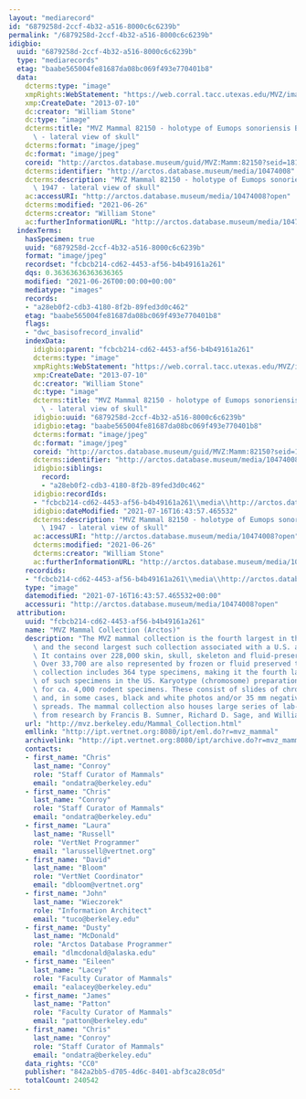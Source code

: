 ```yaml
---
layout: "mediarecord"
id: "6879258d-2ccf-4b32-a516-8000c6c6239b"
permalink: "/6879258d-2ccf-4b32-a516-8000c6c6239b"
idigbio:
  uuid: "6879258d-2ccf-4b32-a516-8000c6c6239b"
  type: "mediarecords"
  etag: "baabe565004fe81687da08bc069f493e770401b8"
  data:
    dcterms:type: "image"
    xmpRights:WebStatement: "https://web.corral.tacc.utexas.edu/MVZ/images/MVZ_img/images/jpg/img_16552.jpg"
    xmp:CreateDate: "2013-07-10"
    dc:creator: "William Stone"
    dc:type: "image"
    dcterms:title: "MVZ Mammal 82150 - holotype of Eumops sonoriensis Benson, 1947\
      \ - lateral view of skull"
    dcterms:format: "image/jpeg"
    dc:format: "image/jpeg"
    coreid: "http://arctos.database.museum/guid/MVZ:Mamm:82150?seid=1814921"
    dcterms:identifier: "http://arctos.database.museum/media/10474008"
    dcterms:description: "MVZ Mammal 82150 - holotype of Eumops sonoriensis Benson,\
      \ 1947 - lateral view of skull"
    ac:accessURI: "http://arctos.database.museum/media/10474008?open"
    dcterms:modified: "2021-06-26"
    dcterms:creator: "William Stone"
    ac:furtherInformationURL: "http://arctos.database.museum/media/10474008"
  indexTerms:
    hasSpecimen: true
    uuid: "6879258d-2ccf-4b32-a516-8000c6c6239b"
    format: "image/jpeg"
    recordset: "fcbcb214-cd62-4453-af56-b4b49161a261"
    dqs: 0.36363636363636365
    modified: "2021-06-26T00:00:00+00:00"
    mediatype: "images"
    records:
    - "a28eb0f2-cdb3-4180-8f2b-89fed3d0c462"
    etag: "baabe565004fe81687da08bc069f493e770401b8"
    flags:
    - "dwc_basisofrecord_invalid"
    indexData:
      idigbio:parent: "fcbcb214-cd62-4453-af56-b4b49161a261"
      dcterms:type: "image"
      xmpRights:WebStatement: "https://web.corral.tacc.utexas.edu/MVZ/images/MVZ_img/images/jpg/img_16552.jpg"
      xmp:CreateDate: "2013-07-10"
      dc:creator: "William Stone"
      dc:type: "image"
      dcterms:title: "MVZ Mammal 82150 - holotype of Eumops sonoriensis Benson, 1947\
        \ - lateral view of skull"
      idigbio:uuid: "6879258d-2ccf-4b32-a516-8000c6c6239b"
      idigbio:etag: "baabe565004fe81687da08bc069f493e770401b8"
      dcterms:format: "image/jpeg"
      dc:format: "image/jpeg"
      coreid: "http://arctos.database.museum/guid/MVZ:Mamm:82150?seid=1814921"
      dcterms:identifier: "http://arctos.database.museum/media/10474008"
      idigbio:siblings:
        record:
        - "a28eb0f2-cdb3-4180-8f2b-89fed3d0c462"
      idigbio:recordIds:
      - "fcbcb214-cd62-4453-af56-b4b49161a261\\media\\http://arctos.database.museum/media/10474008"
      idigbio:dateModified: "2021-07-16T16:43:57.465532"
      dcterms:description: "MVZ Mammal 82150 - holotype of Eumops sonoriensis Benson,\
        \ 1947 - lateral view of skull"
      ac:accessURI: "http://arctos.database.museum/media/10474008?open"
      dcterms:modified: "2021-06-26"
      dcterms:creator: "William Stone"
      ac:furtherInformationURL: "http://arctos.database.museum/media/10474008"
    recordids:
    - "fcbcb214-cd62-4453-af56-b4b49161a261\\media\\http://arctos.database.museum/media/10474008"
    type: "image"
    datemodified: "2021-07-16T16:43:57.465532+00:00"
    accessuri: "http://arctos.database.museum/media/10474008?open"
  attribution:
    uuid: "fcbcb214-cd62-4453-af56-b4b49161a261"
    name: "MVZ Mammal Collection (Arctos)"
    description: "The MVZ mammal collection is the fourth largest in the United States\
      \ and the second largest such collection associated with a U.S. academic institution.\
      \ It contains over 228,000 skin, skull, skeleton and fluid-preserved specimens.\
      \ Over 33,700 are also represented by frozen or fluid preserved tissues. The\
      \ collection includes 364 type specimens, making it the fourth largest collection\
      \ of such specimens in the US. Karyotype (chromosome) preparations are available\
      \ for ca. 4,000 rodent specimens. These consist of slides of chromosome preparations\
      \ and, in some cases, black and white photos and/or 35 mm negatives of chromosome\
      \ spreads. The mammal collection also houses large series of lab-raised specimens\
      \ from research by Francis B. Sumner, Richard D. Sage, and William Z. Lidicker."
    url: "http://mvz.berkeley.edu/Mammal_Collection.html"
    emllink: "http://ipt.vertnet.org:8080/ipt/eml.do?r=mvz_mammal"
    archivelink: "http://ipt.vertnet.org:8080/ipt/archive.do?r=mvz_mammal"
    contacts:
    - first_name: "Chris"
      last_name: "Conroy"
      role: "Staff Curator of Mammals"
      email: "ondatra@berkeley.edu"
    - first_name: "Chris"
      last_name: "Conroy"
      role: "Staff Curator of Mammals"
      email: "ondatra@berkeley.edu"
    - first_name: "Laura"
      last_name: "Russell"
      role: "VertNet Programmer"
      email: "larussell@vertnet.org"
    - first_name: "David"
      last_name: "Bloom"
      role: "VertNet Coordinator"
      email: "dbloom@vertnet.org"
    - first_name: "John"
      last_name: "Wieczorek"
      role: "Information Architect"
      email: "tuco@berkeley.edu"
    - first_name: "Dusty"
      last_name: "McDonald"
      role: "Arctos Database Programmer"
      email: "dlmcdonald@alaska.edu"
    - first_name: "Eileen"
      last_name: "Lacey"
      role: "Faculty Curator of Mammals"
      email: "ealacey@berkeley.edu"
    - first_name: "James"
      last_name: "Patton"
      role: "Faculty Curator of Mammals"
      email: "patton@berkeley.edu"
    - first_name: "Chris"
      last_name: "Conroy"
      role: "Staff Curator of Mammals"
      email: "ondatra@berkeley.edu"
    data_rights: "CC0"
    publisher: "842a2bb5-d705-4d6c-8401-abf3ca28c05d"
    totalCount: 240542
---
```

